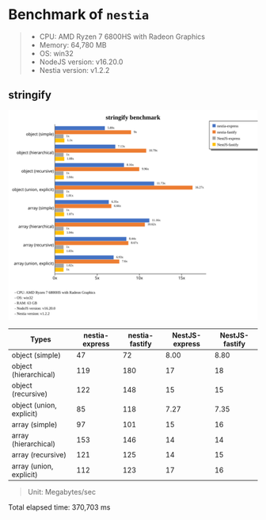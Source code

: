 # Benchmark of `nestia`
> - CPU: AMD Ryzen 7 6800HS with Radeon Graphics
> - Memory: 64,780 MB
> - OS: win32
> - NodeJS version: v16.20.0
> - Nestia version: v1.2.2


## stringify
![stringify benchmark](images/stringify.svg)

 Types | nestia-express | nestia-fastify | NestJS-express | NestJS-fastify 
-------|------|------|------|------
 object (simple) | 47 | 72 | 8.00 | 8.80 
 object (hierarchical) | 119 | 180 | 17 | 18 
 object (recursive) | 122 | 148 | 15 | 15 
 object (union, explicit) | 85 | 118 | 7.27 | 7.35 
 array (simple) | 97 | 101 | 15 | 16 
 array (hierarchical) | 153 | 146 | 14 | 14 
 array (recursive) | 121 | 125 | 14 | 15 
 array (union, explicit) | 112 | 123 | 17 | 16 

> Unit: Megabytes/sec







Total elapsed time: 370,703 ms
